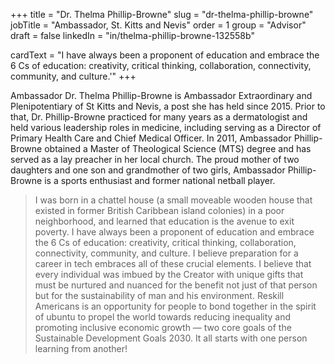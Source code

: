 +++
title = "Dr. Thelma Phillip-Browne"
slug = "dr-thelma-phillip-browne"
jobTitle = "Ambassador, St. Kitts and Nevis"
order = 1
group = "Advisor"
draft = false
linkedIn = "in/thelma-phillip-browne-132558b"

cardText = "I have always been a proponent of education and embrace the 6 Cs of education: creativity, critical thinking, collaboration, connectivity, community, and culture.'"
+++

Ambassador Dr. Thelma Phillip-Browne is Ambassador Extraordinary and Plenipotentiary of St Kitts and Nevis, a post she has held since 2015. Prior to that, Dr. Phillip-Browne practiced for many years as a dermatologist and held various leadership roles in medicine, including serving as a Director of Primary Health Care and Chief Medical Officer. In 2011, Ambassador Phillip-Browne obtained a Master of Theological Science (MTS) degree and has served as a lay preacher in her local church. The proud mother of two daughters and one son and grandmother of two girls, Ambassador Phillip-Browne is a sports enthusiast and former national netball player.

> I was born in a chattel house (a small moveable wooden house that existed in former British Caribbean island colonies) in a poor neighborhood, and learned that education is the avenue to exit poverty. I have always been a proponent of education and embrace the 6 Cs of education: creativity, critical thinking, collaboration, connectivity, community, and culture. I believe preparation for a career in tech embraces all of these crucial elements. I believe that every individual was imbued by the Creator with unique gifts that must be nurtured and nuanced for the benefit not just of that person but for the sustainability of man and his environment. Reskill Americans is an opportunity for people to bond together in the spirit of ubuntu to propel the world towards reducing inequality and promoting inclusive economic growth — two core goals of the Sustainable Development Goals 2030. It all starts with one person learning from another!
